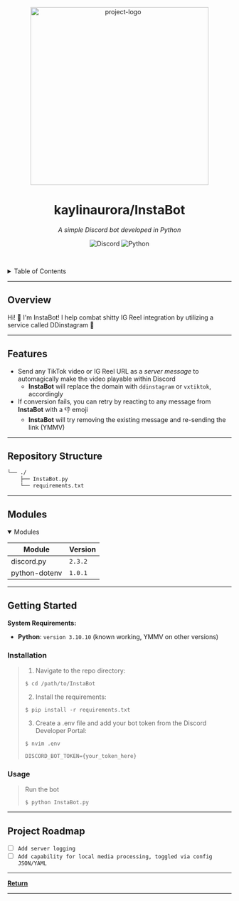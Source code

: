 <p align="center">
  <img src="https://i.ibb.co/R0pSFvK/Insta-Bot-with-text-transparent.png" width="400" alt="project-logo">
</p>
<p align="center">
    <h1 align="center">kaylinaurora/InstaBot</h1>
</p>
<p align="center">
	<!-- local repository, no metadata badges. -->
<p>
<p align="center">
		<em>A simple Discord bot developed in Python</em>
</p>
<p align="center">
	<img src="https://img.shields.io/badge/Discord-5865F2.svg?style=default&logo=Discord&logoColor=white" alt="Discord">
	<img src="https://img.shields.io/badge/Python-3776AB.svg?style=default&logo=Python&logoColor=white" alt="Python">
</p>

<br><!-- TABLE OF CONTENTS -->
<details>
  <summary>Table of Contents</summary><br>

- [ Overview](#overview)
- [ Features](#features)
- [ Repository Structure](#repository-structure)
- [ Modules](#modules)
- [ Getting Started](#getting-started)
  - [ Installation](#installation)
  - [ Usage](#usage)
- [ Project Roadmap](#project-roadmap)
</details>
<hr>

##  Overview

Hi! 👋 I'm InstaBot! I help combat shitty IG Reel integration by utilizing a service called DDinstagram 📸

---

##  Features

- Send any TikTok video or IG Reel URL as a *server message* to automagically make the video playable within Discord
  - **InstaBot** will replace the domain with `ddinstagram` or `vxtiktok`, accordingly
- If conversion fails, you can retry by reacting to any message from **InstaBot** with a 👎 emoji
  - **InstaBot** will try removing the existing message and re-sending the link (YMMV)

---

##  Repository Structure

```sh
└── ./
    ├── InstaBot.py
    └── requirements.txt
```

---

##  Modules

<details open><summary>Modules</summary>

| Module | Version |
| --- | --- |
| discord.py | <code>2.3.2</code> |
| python-dotenv | <code>1.0.1</code> |

</details>

---

##  Getting Started

**System Requirements:**

* **Python**: `version 3.10.10` (known working, YMMV on other versions)

###  Installation


> 1. Navigate to the repo directory:
>
> ```console
> $ cd /path/to/InstaBot
> ```
>
> 2. Install the requirements:
> ```console
> $ pip install -r requirements.txt
> ```
>
> 3. Create a .env file and add your bot token from the Discord Developer Portal:
> ```console
> $ nvim .env
> ```
> ```console
> DISCORD_BOT_TOKEN={your_token_here}

###  Usage

> Run the bot
> ```console
> $ python InstaBot.py
> ```


---

##  Project Roadmap

- [ ] `Add server logging`
- [ ] `Add capability for local media processing, toggled via config JSON/YAML`
---

[**Return**](#overview)

---
